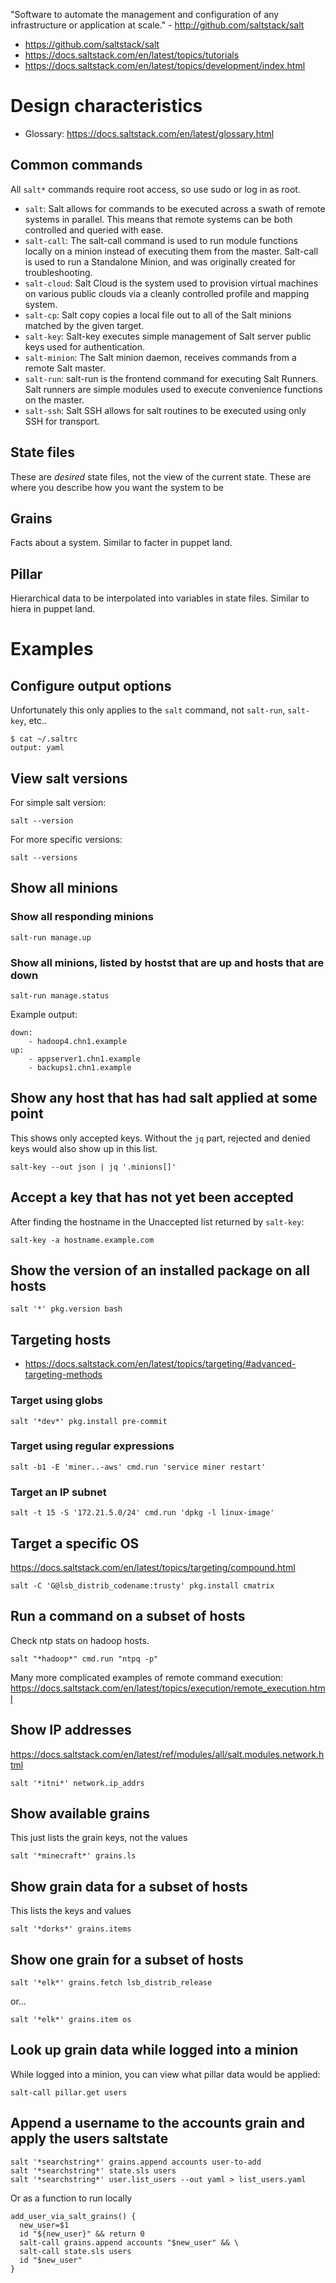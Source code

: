 "Software to automate the management and configuration of any infrastructure or application at scale." - <http://github.com/saltstack/salt>

- <https://github.com/saltstack/salt>
- <https://docs.saltstack.com/en/latest/topics/tutorials>
- <https://docs.saltstack.com/en/latest/topics/development/index.html>

# Design characteristics

- Glossary: <https://docs.saltstack.com/en/latest/glossary.html>

## Common commands

All `salt*` commands require root access, so use sudo or log in as root.

- `salt`: Salt allows for commands to be executed across a swath of remote systems in parallel. This means that remote systems can be both controlled and queried with ease.
- `salt-call`: The salt-call  command is used to run module functions locally on a minion instead of executing them from the master. Salt-call is used to run a Standalone Minion, and was originally created for troubleshooting.
- `salt-cloud`: Salt Cloud is the system used to provision virtual machines on various public clouds via a cleanly controlled profile and mapping system.
- `salt-cp`: Salt copy copies a local file out to all of the Salt minions matched by the given target.
- `salt-key`: Salt-key executes simple management of Salt server public keys used for authentication.
- `salt-minion`: The Salt minion daemon, receives commands from a remote Salt master.
- `salt-run`: salt-run is the frontend command for executing Salt Runners.  Salt runners are simple modules used to execute convenience functions on the master.
- `salt-ssh`: Salt SSH allows for salt routines to be executed using only SSH for transport.

## State files

These are *desired* state files, not the view of the current state. These are where you describe how you want the system to be

## Grains

Facts about a system. Similar to facter in puppet land.

## Pillar

Hierarchical data to be interpolated into variables in state files. Similar to hiera in puppet land.

# Examples

## Configure output options

Unfortunately this only applies to the `salt` command, not `salt-run`, `salt-key`, etc..

```
$ cat ~/.saltrc
output: yaml
```

## View salt versions

For simple salt version:

```
salt --version
```

For more specific versions:

```
salt --versions
```

## Show all minions

### Show all responding minions

```
salt-run manage.up
```

### Show all minions, listed by hostst that are up and hosts that are down

```
salt-run manage.status
```

Example output:

```
down:
    - hadoop4.chn1.example
up:
    - appserver1.chn1.example
    - backups1.chn1.example
```

## Show any host that has had salt applied at some point

This shows only accepted keys. Without the `jq` part, rejected and denied keys would also show up in this list.

```
salt-key --out json | jq '.minions[]'
```

## Accept a key that has not yet been accepted

After finding the hostname in the Unaccepted list returned by `salt-key`:

```
salt-key -a hostname.example.com
```

## Show the version of an installed package on all hosts

```
salt '*' pkg.version bash
```

## Targeting hosts

- <https://docs.saltstack.com/en/latest/topics/targeting/#advanced-targeting-methods>

### Target using globs

```
salt '*dev*' pkg.install pre-commit
```

### Target using regular expressions

```
salt -b1 -E 'miner..-aws' cmd.run 'service miner restart'
```

### Target an IP subnet

```
salt -t 15 -S '172.21.5.0/24' cmd.run 'dpkg -l linux-image'
```

## Target a specific OS

<https://docs.saltstack.com/en/latest/topics/targeting/compound.html>

```
salt -C 'G@lsb_distrib_codename:trusty' pkg.install cmatrix
```

## Run a command on a subset of hosts

Check ntp stats on hadoop hosts.

```
salt "*hadoop*" cmd.run "ntpq -p"
```

Many more complicated examples of remote command execution: <https://docs.saltstack.com/en/latest/topics/execution/remote_execution.html>

## Show IP addresses

<https://docs.saltstack.com/en/latest/ref/modules/all/salt.modules.network.html>

```
salt '*itni*' network.ip_addrs
```

## Show available grains

This just lists the grain keys, not the values

```
salt '*minecraft*' grains.ls
```

## Show grain data for a subset of hosts

This lists the keys and values

```
salt '*dorks*' grains.items
```

## Show one grain for a subset of hosts

```
salt '*elk*' grains.fetch lsb_distrib_release
```

or...

```
salt '*elk*' grains.item os
```

## Look up grain data while logged into a minion

While logged into a minion, you can view what pillar data would be applied:

```
salt-call pillar.get users
```

## Append a username to the accounts grain and apply the users saltstate

```
salt '*searchstring*' grains.append accounts user-to-add
salt '*searchstring*' state.sls users
salt '*searchstring*' user.list_users --out yaml > list_users.yaml
```

Or as a function to run locally

```
add_user_via_salt_grains() {
  new_user=$1
  id "${new_user}" && return 0
  salt-call grains.append accounts "$new_user" && \
  salt-call state.sls users
  id "$new_user"
}
```
